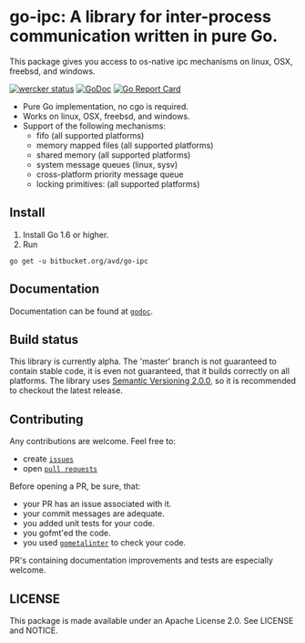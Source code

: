 # go-ipc: A library for inter-process communication written in pure Go.
This package gives you access to os-native ipc mechanisms on linux, OSX, freebsd, and windows.

[![wercker status](https://app.wercker.com/status/129bec18234e65c4d2bfb97d96af6eee/s/master "wercker status")](https://app.wercker.com/project/bykey/129bec18234e65c4d2bfb97d96af6eee) [![GoDoc](https://godoc.org/bitbucket.org/avd/go-ipc?status.svg)](https://godoc.org/bitbucket.org/avd/go-ipc) [![Go Report Card](https://goreportcard.com/badge/bitbucket.org/avd/go-ipc)](https://goreportcard.com/report/bitbucket.org/avd/go-ipc) 


* Pure Go implementation, no cgo is required.
* Works on linux, OSX, freebsd, and windows.
* Support of the following mechanisms:
    - fifo (all supported platforms)
    - memory mapped files (all supported platforms)
    - shared memory (all supported platforms)
    - system message queues (linux, sysv)
    - cross-platform priority message queue
    - locking primitives: (all supported platforms)

## Install
1. Install Go 1.6 or higher.
2. Run
```
go get -u bitbucket.org/avd/go-ipc
```

## Documentation
Documentation can be found at [`godoc`](https://godoc.com/bitbucket.org/avd/go-ipc).

## Build status
This library is currently alpha. The 'master' branch is not guaranteed to contain stable code,
it is even not guaranteed, that it builds correctly on all platforms. The library uses
[Semantic Versioning 2.0.0](http://semver.org/), so it is recommended to checkout the latest release.

## Contributing
Any contributions are welcome.
Feel free to:

  - create [`issues`](https://bitbucket.org/avd/go-ipc/issues/new)
  - open [`pull requests`](https://bitbucket.org/avd/go-ipc/pull-requests/new)

Before opening a PR, be sure, that:

  - your PR has an issue associated with it.
  - your commit messages are adequate.
  - you added unit tests for your code.
  - you gofmt'ed the code.
  - you used [`gometalinter`](https://github.com/alecthomas/gometalinter) to check your code.

PR's containing documentation improvements and tests are especially welcome.

## LICENSE

This package is made available under an Apache License 2.0. See
LICENSE and NOTICE.